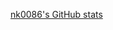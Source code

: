 [nk0086's GitHub stats](https://github-readme-stats-nkts.vercel.app/api?username=nk0086&count_private=true&layout=compact&show_icons=true&theme=dracula")
